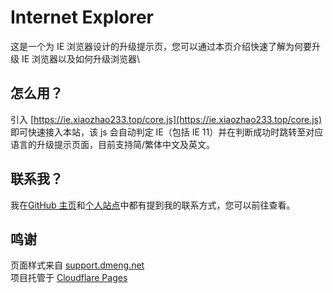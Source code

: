 # Internet Explorer
这是一个为 IE 浏览器设计的升级提示页，您可以通过本页介绍快速了解为何要升级 IE 浏览器以及如何升级浏览器\
## 怎么用？
引入 [https://ie.xiaozhao233.top/core.js](https://ie.xiaozhao233.top/core.js) 即可快速接入本站，该 js 会自动判定 IE（包括 IE 11）并在判断成功时跳转至对应语言的升级提示页面，目前支持简/繁体中文及英文。
## 联系我？
我在[GitHub 主页](https://github.com/XZCN233)和[个人站点](https://xiaozhao233.top)中都有提到我的联系方式，您可以前往查看。
## 鸣谢
页面样式来自 [support.dmeng.net](https://support.dmeng.net/upgrade-your-browser.html)\
项目托管于 [Cloudflare Pages](https://pages.cloudflare.com/)
